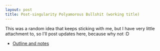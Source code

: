 ```yaml
---
layout: post
title: Post-singularity Polyamorous Bullshit (working title)
---
```


This was a random idea that keeps sticking with me, but I have very little attachment to, so I'll post updates here, because why not :D

* [Outline and notes](outline)

